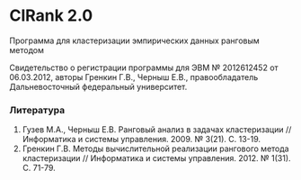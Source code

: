 # ClRank 2.0
Программа для кластеризации эмпирических данных ранговым методом

Свидетельство о регистрации программы для ЭВМ № 2012612452 от 06.03.2012,
авторы Гренкин Г.В., Черныш Е.В.,
правообладатель Дальневосточный федеральный университет.

### Литература
1. Гузев М.А., Черныш Е.В. Ранговый анализ в задачах кластеризации //
Информатика и системы управления. 2009. № 3(21). С. 13-19.
2. Гренкин Г.В. Методы вычислительной реализации рангового метода кластеризации //
Информатика и системы управления. 2012. № 1(31). С. 71-79.